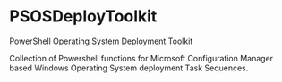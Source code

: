 # PSOSDeployToolkit
PowerShell Operating System Deployment Toolkit

Collection of Powershell functions for Microsoft Configuration Manager based Windows Operating System deployment Task Sequences.
